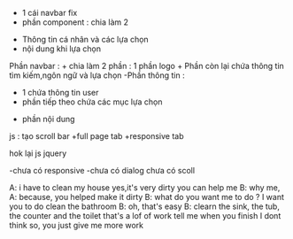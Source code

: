 - 1 cái navbar fix
- phần component : chia làm 2
+ Thông tin cá nhân và các lựa chọn
+ nội dung khi lựa chọn


Phần navbar : + chia làm 2 phần : 1 phần logo 
            + Phần còn lại chứa thông tin tìm kiếm,ngôn ngữ và lựa chọn 
-Phần thông tin :
+ 1 chứa thông tin user
+ phần tiếp theo chứa các mục lựa chọn

- phần nội dung 

js : tạo scroll bar
+full page tab
+responsive tab


hok lại js 
jquery

-chưa có responsive
-chưa có dialog
chưa có scoll


A: i have to clean my house
yes,it's very dirty
you can help me 
B: why me,
A: because, you helped make it dirty
B:  what do you want me to do ? 
I want you to do clean the bathroom
B: oh, that's easy
B: clearn the sink, the tub, the counter and the toilet
that's a lof of work
tell me when you finish 
I dont think so, you just give me more work